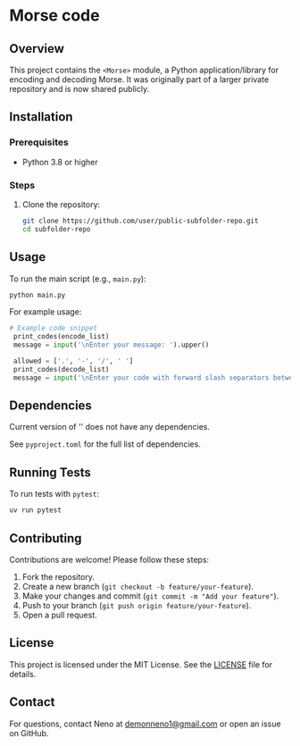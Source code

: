 # <subfolder> Morse code

## Overview
This project contains the `<Morse>` module, a Python application/library for encoding and decoding Morse. It was originally part of a larger private repository and is now shared publicly.

## Installation

### Prerequisites
- Python 3.8 or higher

### Steps
1. Clone the repository:
   ```bash
   git clone https://github.com/user/public-subfolder-repo.git
   cd subfolder-repo
   ```

## Usage
To run the main script (e.g., `main.py`):
```bash
python main.py
```

For example usage:
```python
# Example code snippet
 print_codes(encode_list)
 message = input('\nEnter your message: ').upper()

 allowed = ['.', '-', '/', ' ']
 print_codes(decode_list)
 message = input('\nEnter your code with forward slash separators between words (.- .- / .- .-): ')
```

## Dependencies
Current version of '<Morse>' does not have any dependencies.

See `pyproject.toml` for the full list of dependencies.

## Running Tests
To run tests with `pytest`:
```bash
uv run pytest
```

## Contributing
Contributions are welcome! Please follow these steps:
1. Fork the repository.
2. Create a new branch (`git checkout -b feature/your-feature`).
3. Make your changes and commit (`git commit -m "Add your feature"`).
4. Push to your branch (`git push origin feature/your-feature`).
5. Open a pull request.

## License
This project is licensed under the MIT License. See the [LICENSE](LICENSE) file for details.

## Contact
For questions, contact Neno at <demonneno1@gmail.com> or open an issue on GitHub.
